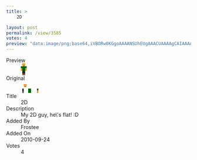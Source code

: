 ```yaml
---
title: >
    2D

layout: post
permalink: /view/3585
votes: 4
preview: "data:image/png;base64,iVBORw0KGgoAAAANSUhEUgAAACUAAAAgCAIAAAAaMSbnAAAABnRSTlMA/wD/AP5AXyvrAAAA0UlEQVRIie2XUQ6DIAxA24Ubwa4EZ5IrDa5k9zGiZSnJHIUYt/elpPGFCqUg0Qob8QYifpXHj9MQDKPts36SD0ORYdD3mfcB6ymVR0oeACBHRd8H/081sfX8Xml0+4TKFEf5xjg4CAc/TkvXXjzP/vv7vsGQtdsL5iwG8ZhOrp7Pq/tMBHmNcHhMZ60zHva1FxpuHtMJ8v7FubsYlNJDy3f19VL5MqsvuVFrNH0T+CmfZeeA1TsTmr4JVP3ZyMZM8oUs53DR81X1DFFOb3Vn6+MJhsM1z0MTUc0AAAAASUVORK5CYII="
---
```

<dl class="side-by-side">
<dt>Preview</dt>
<dd>
    <img class="preview" src="data:image/png;base64,iVBORw0KGgoAAAANSUhEUgAAACUAAAAgCAIAAAAaMSbnAAAABnRSTlMA/wD/AP5AXyvrAAAA0UlEQVRIie2XUQ6DIAxA24Ubwa4EZ5IrDa5k9zGiZSnJHIUYt/elpPGFCqUg0Qob8QYifpXHj9MQDKPts36SD0ORYdD3mfcB6ymVR0oeACBHRd8H/081sfX8Xml0+4TKFEf5xjg4CAc/TkvXXjzP/vv7vsGQtdsL5iwG8ZhOrp7Pq/tMBHmNcHhMZ60zHva1FxpuHtMJ8v7FubsYlNJDy3f19VL5MqsvuVFrNH0T+CmfZeeA1TsTmr4JVP3ZyMZM8oUs53DR81X1DFFOb3Vn6+MJhsM1z0MTUc0AAAAASUVORK5CYII=">
</dd>
<dt>Original</dt>
<dd>
    <img class="preview" src="data:image/png;base64,iVBORw0KGgoAAAANSUhEUgAAAEAAAAAgCAYAAACinX6EAAAAjElEQVR42u2VwQnAIAwA3cmdspM7dafU2j5CpUKxgjV3cOBL8QgaAgAAAMADmoK2JIC7AJv4DHAsy+WzZe0qwHXxSvcBzmlYPIAZe6u7AG4nAAB8EWNU6+sNJP8SLXv5ej8CEKD++glAgHkDaIpqJYC3R5AAowN0H/D3ACKi1tkCpJQbGIc8gjeXnoAdLTLpWErvH54AAAAASUVORK5CYII=">
</dd>
<dt>Title</dt>
<dd>2D</dd>
<dt>Description</dt>
<dd>My 2D guy, he\'s flat! :D</dd>
<dt>Added By</dt>
<dd>Frostee</dd>
<dt>Added On</dt>
<dd>2010-09-24</dd>
<dt>Votes</dt>
<dd>4</dd>
</dl>

